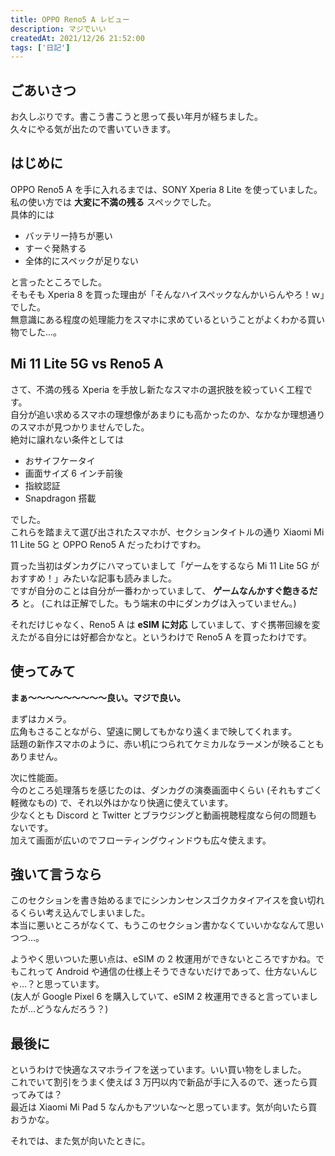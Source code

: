 ```yaml
---
title: OPPO Reno5 A レビュー
description: マジでいい
createdAt: 2021/12/26 21:52:00
tags: ['日記']
---
```


## ごあいさつ

お久しぶりです。書こう書こうと思って長い年月が経ちました。  
久々にやる気が出たので書いていきます。

## はじめに

OPPO Reno5 A を手に入れるまでは、SONY Xperia 8 Lite を使っていました。私の使い方では **大変に不満の残る** スペックでした。  
具体的には

-   バッテリー持ちが悪い
-   すーぐ発熱する
-   全体的にスペックが足りない

と言ったところでした。  
そもそも Xperia 8 を買った理由が「そんなハイスペックなんかいらんやろ！ｗ」でした。  
無意識にある程度の処理能力をスマホに求めているということがよくわかる買い物でした…。

## Mi 11 Lite 5G vs Reno5 A

さて、不満の残る Xperia を手放し新たなスマホの選択肢を絞っていく工程です。  
自分が追い求めるスマホの理想像があまりにも高かったのか、なかなか理想通りのスマホが見つかりませんでした。  
絶対に譲れない条件としては

-   おサイフケータイ
-   画面サイズ 6 インチ前後
-   指紋認証
-   Snapdragon 搭載

でした。  
これらを踏まえて選び出されたスマホが、セクションタイトルの通り Xiaomi Mi 11 Lite 5G と OPPO Reno5 A だったわけですわ。

買った当初はダンカグにハマっていまして「ゲームをするなら Mi 11 Lite 5G がおすすめ！」みたいな記事も読みました。  
ですが自分のことは自分が一番わかっていまして、 **ゲームなんかすぐ飽きるだろ** と。
(これは正解でした。もう端末の中にダンカグは入っていません。)

それだけじゃなく、Reno5 A は **eSIM に対応** していまして、すぐ携帯回線を変えたがる自分には好都合かなと。というわけで Reno5 A を買ったわけです。

## 使ってみて

**まぁ〜〜〜〜〜〜〜〜〜良い。マジで良い。**

まずはカメラ。  
広角もさることながら、望遠に関してもかなり遠くまで映してくれます。  
話題の新作スマホのように、赤い机につられてケミカルなラーメンが映ることもありません。

次に性能面。  
今のところ処理落ちを感じたのは、ダンカグの演奏画面中くらい (それもすごく軽微なもの) で、それ以外はかなり快適に使えています。  
少なくとも Discord と Twitter とブラウジングと動画視聴程度なら何の問題もないです。  
加えて画面が広いのでフローティングウィンドウも広々使えます。

## 強いて言うなら

このセクションを書き始めるまでにシンカンセンスゴクカタイアイスを食い切れるくらい考え込んでしまいました。  
本当に悪いところがなくて、もうこのセクション書かなくていいかななんて思いつつ…。

ようやく思いついた悪い点は、eSIM の 2 枚運用ができないところですかね。でもこれって Android や通信の仕様上そうできないだけであって、仕方ないんじゃ…？と思っています。  
(友人が Google Pixel 6 を購入していて、eSIM 2 枚運用できると言っていましたが…どうなんだろう？)

## 最後に

というわけで快適なスマホライフを送っています。いい買い物をしました。  
これでいて割引をうまく使えば 3 万円以内で新品が手に入るので、迷ったら買ってみては？  
最近は Xiaomi Mi Pad 5 なんかもアツいな〜と思っています。気が向いたら買おうかな。

それでは、また気が向いたときに。
